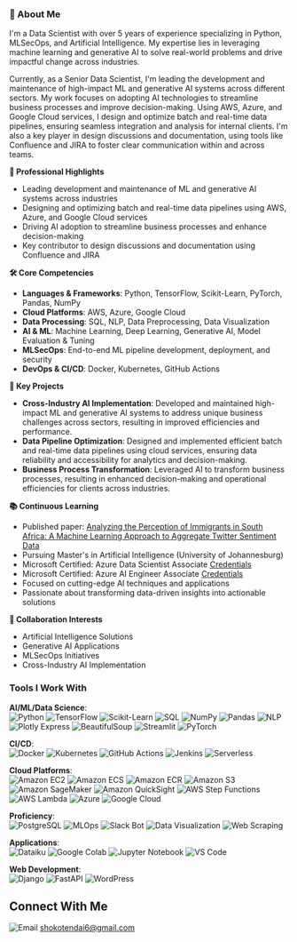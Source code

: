 ### 🚀 About Me

I'm a Data Scientist with over 5 years of experience specializing in Python, MLSecOps, and Artificial Intelligence. My expertise lies in leveraging machine learning and generative AI to solve real-world problems and drive impactful change across industries.

Currently, as a Senior Data Scientist, I'm leading the development and maintenance of high-impact ML and generative AI systems across different sectors. My work focuses on adopting AI technologies to streamline business processes and improve decision-making. Using AWS, Azure, and Google Cloud services, I design and optimize batch and real-time data pipelines, ensuring seamless integration and analysis for internal clients. I'm also a key player in design discussions and documentation, using tools like Confluence and JIRA to foster clear communication within and across teams.

**💼 Professional Highlights**

- Leading development and maintenance of ML and generative AI systems across industries
- Designing and optimizing batch and real-time data pipelines using AWS, Azure, and Google Cloud services
- Driving AI adoption to streamline business processes and enhance decision-making
- Key contributor to design discussions and documentation using Confluence and JIRA

**🛠 Core Competencies**

- **Languages & Frameworks**: Python, TensorFlow, Scikit-Learn, PyTorch, Pandas, NumPy
- **Cloud Platforms**: AWS, Azure, Google Cloud
- **Data Processing**: SQL, NLP, Data Preprocessing, Data Visualization
- **AI & ML**: Machine Learning, Deep Learning, Generative AI, Model Evaluation & Tuning
- **MLSecOps**: End-to-end ML pipeline development, deployment, and security
- **DevOps & CI/CD**: Docker, Kubernetes, GitHub Actions

**🌟 Key Projects**

- **Cross-Industry AI Implementation**: Developed and maintained high-impact ML and generative AI systems to address unique business challenges across sectors, resulting in improved efficiencies and performance.
- **Data Pipeline Optimization**: Designed and implemented efficient batch and real-time data pipelines using cloud services, ensuring data reliability and accessibility for analytics and decision-making.
- **Business Process Transformation**: Leveraged AI to transform business processes, resulting in enhanced decision-making and operational efficiencies for clients across industries.

**📚 Continuous Learning**

- Published paper: [Analyzing the Perception of Immigrants in South Africa: A Machine Learning Approach to Aggregate Twitter Sentiment Data](https://ieeexplore.ieee.org/document/10569247)
- Pursuing Master's in Artificial Intelligence (University of Johannesburg)
- Microsoft Certified: Azure Data Scientist Associate [Credentials](https://learn.microsoft.com/api/credentials/share/en-us/TendaiShoko/7A15BDEE81275AEE?sharingId=35C05CB4FE11105D)
- Microsoft Certified: Azure AI Engineer Associate [Credentials](https://learn.microsoft.com/api/credentials/share/en-us/TendaiShoko/B5F0B5C72509F60B?sharingId=35C05CB4FE11105D)
- Focused on cutting-edge AI techniques and applications
- Passionate about transforming data-driven insights into actionable solutions

**👥 Collaboration Interests**

- Artificial Intelligence Solutions
- Generative AI Applications
- MLSecOps Initiatives
- Cross-Industry AI Implementation

### Tools I Work With

**AI/ML/Data Science**:  
![Python](https://img.shields.io/badge/-Python-blue?style=flat&logo=python&logoWidth=40) ![TensorFlow](https://img.shields.io/badge/-TensorFlow-orange?style=flat&logo=tensorflow&logoWidth=40) ![Scikit-Learn](https://img.shields.io/badge/-Scikit--Learn-green?style=flat&logo=scikit-learn&logoWidth=40) ![SQL](https://img.shields.io/badge/-SQL-blue?style=flat&logo=postgresql&logoWidth=40) ![NumPy](https://img.shields.io/badge/-NumPy-blue?style=flat&logo=numpy&logoWidth=40) ![Pandas](https://img.shields.io/badge/-Pandas-blueviolet?style=flat&logo=pandas&logoWidth=40) ![NLP](https://img.shields.io/badge/-NLP-yellow?style=flat&logo=natural-language-processing&logoWidth=40) ![Plotly Express](https://img.shields.io/badge/-Plotly%20Express-blue?style=flat&logo=plotly&logoWidth=40) ![BeautifulSoup](https://img.shields.io/badge/-BeautifulSoup-orange?style=flat&logo=beautifulsoup&logoWidth=40) ![Streamlit](https://img.shields.io/badge/-Streamlit-blue?style=flat&logo=streamlit&logoWidth=40) ![PyTorch](https://img.shields.io/badge/-PyTorch-red?style=flat&logo=pytorch&logoWidth=40)

**CI/CD**:  
![Docker](https://img.shields.io/badge/-Docker-blue?style=flat&logo=docker&logoWidth=40) ![Kubernetes](https://img.shields.io/badge/-Kubernetes-blue?style=flat&logo=kubernetes&logoWidth=40) ![GitHub Actions](https://img.shields.io/badge/-GitHub%20Actions-black?style=flat&logo=github-actions&logoWidth=40) ![Jenkins](https://img.shields.io/badge/-Jenkins-black?style=flat&logo=jenkins&logoWidth=40) ![Serverless](https://img.shields.io/badge/-Serverless-black?style=flat&logo=serverless&logoWidth=40)

**Cloud Platforms**:  
![Amazon EC2](https://img.shields.io/badge/-EC2-orange?style=flat&logo=amazon-ec2&logoWidth=40) ![Amazon ECS](https://img.shields.io/badge/-ECS-orange?style=flat&logo=amazon-ecs&logoWidth=40) ![Amazon ECR](https://img.shields.io/badge/-ECR-orange?style=flat&logo=amazon-ecr&logoWidth=40) ![Amazon S3](https://img.shields.io/badge/-S3-orange?style=flat&logo=amazon-s3&logoWidth=40) ![Amazon SageMaker](https://img.shields.io/badge/-SageMaker-orange?style=flat&logo=amazon-aws&logoWidth=40) ![Amazon QuickSight](https://img.shields.io/badge/-QuickSight-yellow?style=flat&logo=amazon-aws&logoWidth=40) ![AWS Step Functions](https://img.shields.io/badge/-AWS%20Step%20Functions-orange?style=flat&logo=amazonaws&logoWidth=40) ![AWS Lambda](https://img.shields.io/badge/-AWS%20Lambda-orange?style=flat&logo=amazonaws&logoWidth=40) ![Azure](https://img.shields.io/badge/-Azure-blue?style=flat&logo=microsoft-azure&logoWidth=40) ![Google Cloud](https://img.shields.io/badge/-Google%20Cloud-blue?style=flat&logo=google-cloud&logoWidth=40)

**Proficiency**:  
![PostgreSQL](https://img.shields.io/badge/-PostgreSQL-blueviolet?style=flat&logo=postgresql&logoWidth=40) ![MLOps](https://img.shields.io/badge/-MLOps-blueviolet?style=flat&logo=microsoft&logoWidth=40) ![Slack Bot](https://img.shields.io/badge/-Slack%20Bot-blueviolet?style=flat&logo=slack&logoWidth=40) ![Data Visualization](https://img.shields.io/badge/-Data%20Visualization-blueviolet?style=flat&logo=google&logoWidth=40) ![Web Scraping](https://img.shields.io/badge/-Web%20Scraping-blueviolet?style=flat&logo=python&logoWidth=40)

**Applications**:  
![Dataiku](https://img.shields.io/badge/-Dataiku-ff69b4?style=flat&logo=dataiku&logoWidth=40) ![Google Colab](https://img.shields.io/badge/-Google%20Colab-ff69b4?style=flat&logo=google-colab&logoWidth=40) ![Jupyter Notebook](https://img.shields.io/badge/-Jupyter%20Notebook-ff69b4?style=flat&logo=jupyter&logoWidth=40) ![VS Code](https://img.shields.io/badge/-VS%20Code-ff69b4?style=flat&logo=visual-studio-code&logoWidth=40)

**Web Development**:  
![Django](https://img.shields.io/badge/-Django-yellowgreen?style=flat&logo=django&logoWidth=40) ![FastAPI](https://img.shields.io/badge/-FastAPI-yellowgreen?style=flat&logo=fastapi&logoWidth=40) ![WordPress](https://img.shields.io/badge/-WordPress-yellowgreen?style=flat&logo=wordpress&logoWidth=40)

## Connect With Me

![Email](https://img.shields.io/badge/-Email-red?style=flat&logo=gmail&logoColor=white&logoWidth=40) shokotendai6@gmail.com
